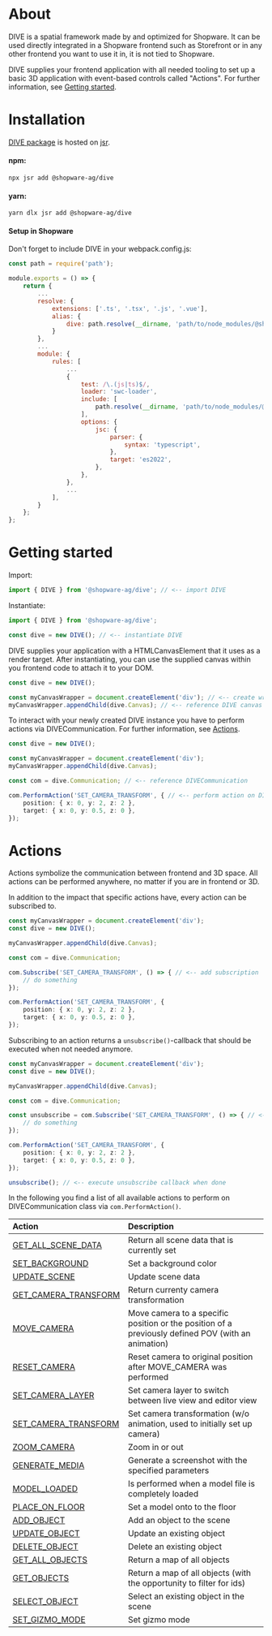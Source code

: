 
# About
DIVE is a spatial framework made by and optimized for Shopware. It can be used directly integrated in a Shopware frontend such as Storefront or in any other frontend you want to use it in, it is not tied to Shopware.

DIVE supplies your frontend application with all needed tooling to set up a basic 3D application with event-based controls called "Actions". For further information, see [Getting started](#getting-started).

# Installation
[DIVE package](https://jsr.io/@shopware-ag/dive) is hosted on [jsr](https://jsr.io/).

#### npm:
```
npx jsr add @shopware-ag/dive
```

#### yarn:
```
yarn dlx jsr add @shopware-ag/dive
```

#### Setup in Shopware
Don't forget to include DIVE in your webpack.config.js:
```js
const path = require('path');

module.exports = () => {
    return {
        ...
        resolve: {
            extensions: ['.ts', '.tsx', '.js', '.vue'],
            alias: {
                dive: path.resolve(__dirname, 'path/to/node_modules/@shopware-ag/dive'),
            }
        },
        ...
        module: {
            rules: [
                ...
                {
                    test: /\.(js|ts)$/,
                    loader: 'swc-loader',
                    include: [
                        path.resolve(__dirname, 'path/to/node_modules/@shopware-ag/dive')
                    ],
                    options: {
                        jsc: {
                            parser: {
                                syntax: 'typescript',
                            },
                            target: 'es2022',
                        },
                    },
                },
                ...
            ],
        }
    };
};
```

# Getting started
Import:
```ts
import { DIVE } from '@shopware-ag/dive'; // <-- import DIVE
```

Instantiate:
```ts
import { DIVE } from '@shopware-ag/dive';

const dive = new DIVE(); // <-- instantiate DIVE
```

DIVE supplies your application with a HTMLCanvasElement that it uses as a render target. After instantiating, you can use the supplied canvas within you frontend code to attach it to your DOM.

```ts
const dive = new DIVE();

const myCanvasWrapper = document.createElement('div'); // <-- create wrapper element
myCanvasWrapper.appendChild(dive.Canvas); // <-- reference DIVE canvas
```

To interact with your newly created DIVE instance you have to perform actions via DIVECommunication. For further information, see [Actions](#actions).
```ts
const dive = new DIVE();

const myCanvasWrapper = document.createElement('div');
myCanvasWrapper.appendChild(dive.Canvas);

const com = dive.Communication; // <-- reference DIVECommunication

com.PerformAction('SET_CAMERA_TRANSFORM', { // <-- perform action on DIVECommunication
    position: { x: 0, y: 2, z: 2 },
    target: { x: 0, y: 0.5, z: 0 },
});
```

# Actions
Actions symbolize the communication between frontend and 3D space. All actions can be performed anywhere, no matter if you are in frontend or 3D.

In addition to the impact that specific actions have, every action can be subscribed to.
```ts
const myCanvasWrapper = document.createElement('div');
const dive = new DIVE();

myCanvasWrapper.appendChild(dive.Canvas);

const com = dive.Communication;

com.Subscribe('SET_CAMERA_TRANSFORM', () => { // <-- add subscription
    // do something
});

com.PerformAction('SET_CAMERA_TRANSFORM', {
    position: { x: 0, y: 2, z: 2 },
    target: { x: 0, y: 0.5, z: 0 },
});
```

Subscribing to an action returns a `unsubscribe()`-callback that should be executed when not needed anymore.
```ts
const myCanvasWrapper = document.createElement('div');
const dive = new DIVE();

myCanvasWrapper.appendChild(dive.Canvas);

const com = dive.Communication;

const unsubscribe = com.Subscribe('SET_CAMERA_TRANSFORM', () => { // <-- save unsubscribe callback
    // do something
});

com.PerformAction('SET_CAMERA_TRANSFORM', {
    position: { x: 0, y: 2, z: 2 },
    target: { x: 0, y: 0.5, z: 0 },
});

unsubscribe(); // <-- execute unsubscribe callback when done
```

In the following you find a list of all available actions to perform on DIVECommunication class via `com.PerformAction()`.

| Action                                                                    | Description
| :---                                                                      | :---
| [GET_ALL_SCENE_DATA](./src/com/actions/scene/getallscenedata.ts)          | Return all scene data that is currently set
| [SET_BACKGROUND](./src/com/actions/scene/setbackground.ts)                | Set a background color
| [UPDATE_SCENE](./src/com/actions/scene/updatescene.ts)                    | Update scene data
| [GET_CAMERA_TRANSFORM](./src/com/actions/camera/getcameratransform.ts)    | Return currenty camera transformation
| [MOVE_CAMERA](./src/com/actions/camera/movecamera.ts)                     | Move camera to a specific position or the position of a previously defined POV (with an animation)
| [RESET_CAMERA](./src/com/actions/camera/resetcamera.ts)                   | Reset camera to original position after MOVE_CAMERA was performed
| [SET_CAMERA_LAYER](./src/com/actions/camera/setcameralayer.ts)            | Set camera layer to switch between live view and editor view
| [SET_CAMERA_TRANSFORM](./src/com/actions/camera/setcameratransform.ts)    | Set camera transformation (w/o animation, used to initially set up camera)
| [ZOOM_CAMERA](./src/com/actions/camera/zoomcamera.ts)                     | Zoom in or out
| [GENERATE_MEDIA](./src/com/actions/media/generatemedia.ts)                | Generate a screenshot with the specified parameters
| [MODEL_LOADED](./src/com/actions/object/model/modelloaded.ts)             | Is performed when a model file is completely loaded
| [PLACE_ON_FLOOR](./src/com/actions/object/model/placeonfloor.ts)          | Set a model onto to the floor
| [ADD_OBJECT](./src/com/actions/object/addobject.ts)                       | Add an object to the scene
| [UPDATE_OBJECT](./src/com/actions/object/updateobject.ts)                 | Update an existing object
| [DELETE_OBJECT](./src/com/actions/object/deleteobject.ts)                 | Delete an existing object
| [GET_ALL_OBJECTS](./src/com/actions/object/getallobjects.ts)              | Return a map of all objects
| [GET_OBJECTS](./src/com/actions/object/getobjects.ts)                     | Return a map of all objects (with the opportunity to filter for ids)
| [SELECT_OBJECT](./src/com/actions/object/selectobject.ts)                 | Select an existing object in the scene
| [SET_GIZMO_MODE](./src/com/actions/toolbox/select/setgizmomode.ts)        | Set gizmo mode

